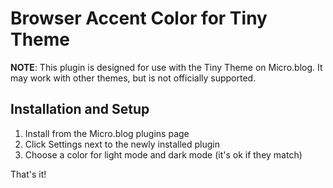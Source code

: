# Browser Accent Color for Tiny Theme

**NOTE**: This plugin is designed for use with the Tiny Theme on Micro.blog. It may work with other themes, but is not officially supported.

## Installation and Setup

1. Install from the Micro.blog plugins page
2. Click Settings next to the newly installed plugin
3. Choose a color for light mode and dark mode (it's ok if they match)

That's it!
